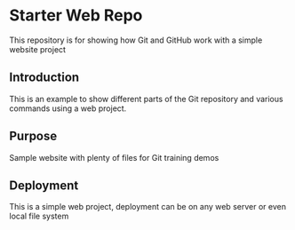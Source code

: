 # Starter Web Repo

This repository is for showing how Git and GitHub work with a simple website project

## Introduction

This is an example to show different parts of the Git repository and various commands using a web project.

## Purpose

Sample website with plenty of files for Git training demos

## Deployment

This is a simple web project, deployment can be on any web server or even local file system
